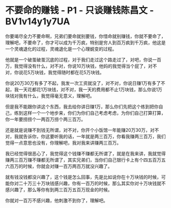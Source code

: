 # 不要命的赚钱 - P1 - 只谈赚钱陈昌文 - BV1v14y1y7UA

你要竭尽全力不要命啊，兄弟们要命就别要钱，你惜命就别赚钱，你就不要命了，理解吧，不要命了，你才可以成为千万疯，特别是穷人到百万疯到千万疯，他这是一个灵魂退化的过程，灵魂退化是一个心理蜕变的过程。

他就是一个破茧破茧沉底的过程，对于我们走过这个路走过了，对吧，你说一百万，我觉得没有什么，对不对，你说10万块钱，他妈的我觉得当个屁了，对不对，你说花5万块钱，我觉得随时都在花5万块钱。

你说20万30万有多了不起，我发一次工资就没了，对不对，你说日赚1万有多了不起，我一天花都花1万块钱，对不对，我一天的费用都不止1万块钱，那么你说1万块钱对我有什么，我觉得毫无意义，理解吧。

但是我不能跟你讲这个东西，我去给你讲日赚1万，那么你们先把这个练到把你自己，练到这样一个一个地步来，你们为你们自己考虑考虑，为你们自己打算打算，你一年要捞捞个一两百万捞个两三百万。

还是就是说赚不到钱无所谓，对不对，你开个小饭馆一年能赚20万30万，对不对，我就告诉你，你这要听我的话，一年就是两三百万，你看我赚两三百万，我们觉得一点意思也没有，你理解吧，我对我来讲赚两三百万。

我已经觉得很恶心了，我觉得这个钱赚不赚都无所谓了，就是在我来讲，我就觉得赚两三百万赚不赚都无所谓了，其实兄弟们，当你们自己银行卡上有个四五百万五六百万的时候，你就会对赚一百万两百万就没兴趣了。

就有钱没钱都没兴趣了，这个钱是怎么回事，先是比如说你在十万块钱的时候，可能你对二十万三十万块钱感兴趣，你有一百万的时候，那么其实你对十万块钱就不感兴趣了，那么等你有到两三百万五百万现金的时候。

你就对一百万不感兴趣，他刺激不到你了，理解吧。